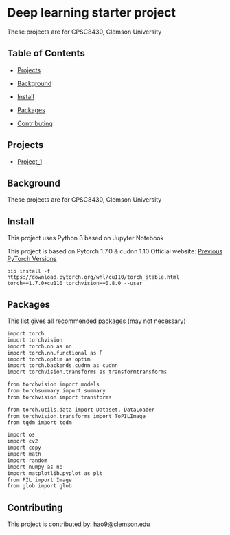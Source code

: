 # Deep learning starter project 
These projects are for CPSC8430, Clemson University

## Table of Contents
- [Projects](#projects)

- [Background](#background)
- [Install](#install)
- [Packages](#packages)
- [Contributing](#contributing)

## Projects
- [Project_1](project1/)


## Background

These projects are for CPSC8430, Clemson University

## Install

This project uses Python 3 based on Jupyter Notebook

This project is based on Pytorch 1.7.0 & cudnn 1.10
Official website: <a href="https://pytorch.org/get-started/previous-versions/">Previous PyTorch Versions</a>
```
pip install -f https://download.pytorch.org/whl/cu110/torch_stable.html torch==1.7.0+cu110 torchvision==0.8.0 --user
```

## Packages

This list gives all recommended packages (may not necessary)
```sh
import torch
import torchvision
import torch.nn as nn
import torch.nn.functional as F
import torch.optim as optim
import torch.backends.cudnn as cudnn
import torchvision.transforms as transformtransforms

from torchvision import models
from torchsummary import summary
from torchvision import transforms

from torch.utils.data import Dataset, DataLoader
from torchvision.transforms import ToPILImage
from tqdm import tqdm

import os
import cv2
import copy
import math
import random
import numpy as np
import matplotlib.pyplot as plt
from PIL import Image
from glob import glob
```

## Contributing

This project is contributed by: 
<a href="hao9@g.clemson.edu">hao9@clemson.edu</a>
